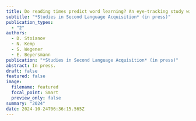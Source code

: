 ```yaml
---
title: Do reading times predict word learning? An eye-tracking study with novel words
subtitle: "*Studies in Second Language Acquisition* (in press)"
publication_types:
  - "2"
authors:
  - D. Stoianov
  - N. Kemp
  - S. Wegener
  - E. Beyersmann
publication: "*Studies in Second Language Acquisition* (in press)"
abstract: In press.
draft: false
featured: false
image:
  filename: featured
  focal_point: Smart
  preview_only: false
summary: "2024"
date: 2024-10-24T06:36:15.565Z
---
```

